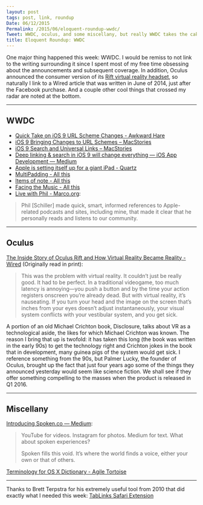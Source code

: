 ```yaml
---
layout: post
tags: post, link, roundup
Date: 06/12/2015
Permalink: /2015/06/eloquent-roundup-wwdc/
Tweet: WWDC, oculus, and some miscellany, but really WWDC takes the cake in this week's roundup.
title: Eloquent Roundup: WWDC
---
```


One major thing happened this week: WWDC. I would be remiss to not link to the writing surrounding it since I spent most of my free time obsessing about the announcements and subsequent coverage. In addition, Oculus announced the consumer version of its [Rift virtual reality headset](https://www.oculus.com/en-us/rift/), so naturally I link to a Wired article that was written in June of 2014, just after the Facebook purchase. And a couple other cool things that crossed my radar are noted at the bottom.

---

## WWDC
+ [Quick Take on iOS 9 URL Scheme Changes - Awkward Hare](http://awkwardhare.com/post/121196006730/quick-take-on-ios-9-url-scheme-changes)
+ [iOS 9 Bringing Changes to URL Schemes – MacStories](http://www.macstories.net/linked/ios-9-bringing-changes-to-url-schemes/)
+ [iOS 9 Search and Universal Links – MacStories](http://www.macstories.net/linked/ios-9-search-and-universal-links/)
+ [Deep linking & search in iOS 9 will change everything — iOS App Development — Medium](https://medium.com/ios-os-x-development/deep-linking-search-in-ios-9-will-change-everything-feab0bb7e189)
+ [Apple is setting itself up for a giant iPad - Quartz](http://qz.com/426083/apple-is-setting-itself-up-for-a-giant-ipad/)
+ [MultiPadding - All this](http://leancrew.com/all-this/2015/06/multipadding/)
+ [Items of note - All this](http://leancrew.com/all-this/2015/06/items-of-note/)
+ [Facing the Music - All this](http://leancrew.com/all-this/2015/06/facing-the-music/)
+ [Live with Phil - Marco.org](http://www.marco.org/2015/06/11/live-with-phil):

> Phil [Schiller] made quick, smart, informed references to Apple-related podcasts and sites, including mine, that made it clear that he personally reads and listens to our community.

---

## Oculus

[The Inside Story of Oculus Rift and How Virtual Reality Became Reality - Wired](http://www.wired.com/2014/05/oculus-rift-4/) (Originally read in print):

>This was the problem with virtual reality. It couldn’t just be really good. It had to be perfect. In a traditional videogame, too much latency is annoying—you push a button and by the time your action registers onscreen you’re already dead. But with virtual reality, it’s nauseating. If you turn your head and the image on the screen that’s inches from your eyes doesn’t adjust instantaneously, your visual system conflicts with your vestibular system, and you get sick.

A portion of an old Michael Crichton book, Disclosure, talks about VR as a technological aside, the likes for which Michael Crichton was known. The reason I bring that up is twofold: it has taken this long (the book was written in the early 90s) to get the technology right and Crichton jokes in the book that in development, many guinea pigs of the system would get sick. I reference something from the 90s, but Palmer Lucky, the founder of Oculus, brought up the fact that just four years ago some of the things they announced yesterday would seem like science fiction. We shall see if they offer something compelling to the masses when the product is released in Q1 2016.

---

## Miscellany
[Introducing Spoken.co — Medium](https://medium.com/@cameronmoll/introducing-spoken-co-f0cc2c3095e):
>YouTube for videos. Instagram for photos. Medium for text. What about spoken experiences?
>
>Spoken fills this void. It’s where the world finds a voice, either your own or that of others.

[Terminology for OS X Dictionary - Agile Tortoise](http://agiletortoise.com/terminology/mac/)

---

Thanks to Brett Terpstra for his extremely useful tool from 2010 that did exactly what I needed this week: [TabLinks Safari Extension](http://brettterpstra.com/2010/06/18/tablinks-safari-extension/)